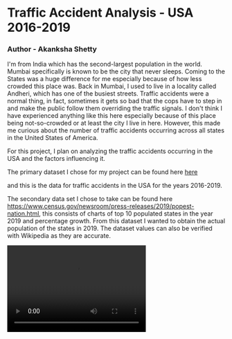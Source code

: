 # Traffic Accident Analysis - USA 2016-2019
### Author - Akanksha Shetty
I'm from India which has the second-largest population in the world. Mumbai specifically is known to be the city that never sleeps. Coming to the States was a huge difference for me especially because of how less crowded this place was. Back in Mumbai, I used to live in a locality called Andheri, which has one of the busiest streets. Traffic accidents were a normal thing, in fact, sometimes it gets so bad that the cops have to step in and make the public follow them overriding the traffic signals. I don't think I have experienced anything like this here especially because of this place being not-so-crowded or at least the city I live in here. However, this made me curious about the number of traffic accidents occurring across all states in the United States of America. 


For this project, I plan on analyzing the traffic accidents occurring in the USA and the factors influencing it.

The primary dataset I chose for my project can be found here 
[here](https://www.kaggle.com/sobhanmoosavi/us-accidents)
    
and this is the data for traffic accidents in the USA for the years 2016-2019. 
   

The secondary data set I chose to take can be found here https://www.census.gov/newsroom/press-releases/2019/popest-nation.html, this consists of charts of top 10 populated states in the year 2019 and percentage growth. From this dataset I wanted to obtain the actual population of the states in 2019. The dataset values can also be verified with Wikipedia as they are accurate.

<video src="https://github.com/ashetty4/TrafficAccidents/blob/master/Plot%201.mov" width="320" height="200" controls preload></video>
